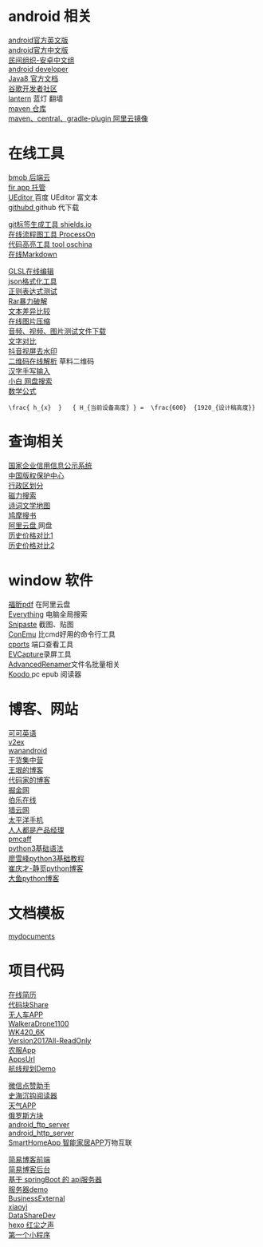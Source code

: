 #  android 相关
[android官方英文版](https://developer.android.com/index.html) <br>
[android官方中文版](https://developer.android.google.cn/reference/classes.html)<br>
[民间组织-安卓中文组](http://www.android-studio.org/)<br>
[android developer](http://developer.android.com/index.html)<br>
[Java8 官方文档](https://docs.oracle.com/javase/7/docs/api/)<br>
[谷歌开发者社区](http://chinagdg.org/)<br>
[lantern]( https://github.com/getlantern/lantern ) 蓝灯 翻墙<br>
[maven 仓库]( https://search.maven.org/)  <br>
[maven、central、gradle-plugin 阿里云镜像 ]( https://maven.aliyun.com/mvn/search )  <br>


# 在线工具
[bmob 后端云]( https://www.bmob.cn/  )   <br>
[fir app 托管]( https://account.betaqr.com/signin  )   <br>
[ UEditor ]( https://www.17sucai.com/pins/demo-show?id=12430 )  百度 UEditor 富文本  <br>
[ githubd ]( https://githubd.com/#/  ) github 代下载   <br>

[git标签生成工具 shields.io](https://shields.io/) <br>
[在线流程图工具 ProcessOn ](https://www.processon.com/) <br>
[代码高亮工具 tool oschina ](http://tool.oschina.net/highlight) <br>
[在线Markdown](http://www.mdeditor.com/) <br>

[GLSL在线编辑](http://shdr.bkcore.com/) <br>
[json格式化工具](http://tool.oschina.net/codeformat/json) <br>
[正则表达式测试](http://tool.oschina.net/regex/) <br>
[Rar暴力破解](http://www.crark.net/) <br>
[文本差异比较](http://www.jq22.com/textDifference) <br>
[在线图片压缩](https://tinypng.com/) <br>
[音频、视频、图片测试文件下载](https://www.sample-videos.com/index.php#sample-mp4-video) <br>
[文字对比]( https://www.bejson.com/othertools/finddif3  )  <br>
[抖音视屏去水印]( https://douyin.haiya360.com/  )   <br>
[二维码在线解析]( https://cli.im/deqr )  草料二维码  <br>
[ 汉字手写输入 ]( http://www.cncc7.com/ )    <br>
[ 小白 网盘搜索 ]( https://www.xiaobaipan.com/ )    <br>
[数学公式]( https://www.latexlive.com  )   <br>
```text
\frac{ h_{x}  }   { H_{当前设备高度} } =  \frac{600}  {1920_{设计稿高度}} 
```
 
# 查询相关
[国家企业信用信息公示系统](http://www.gsxt.gov.cn/index.html) <br>
[中国版权保护中心](http://www.ccopyright.com/) <br>
[行政区划分](http://lbs.amap.com/api/javascript-api/example/amap-ui-districtexplorer/index/) <br>
[磁力搜索](https://tellme.pw/btsow) <br>
[诗词文学地图](https://sou-yun.cn/) <br>
[ 鸠摩搜书 ]( https://www.jiumodiary.com/ )    <br>
[ 阿里云盘 ]( https://www.aliyundrive.com/ )  网盘  <br>
[历史价格对比1]( http://tool.manmanbuy.com/historyLowest.aspx  )   <br>
[历史价格对比2]( https://www.gwdang.com/trend  )   <br>

#  window 软件
[福昕pdf]( xx)  在阿里云盘<br>
[Everything](http://www.voidtools.com/) 电脑全局搜索 <br>
[Snipaste](https://www.snipaste.com/) 截图、贴图 <br>
[ConEmu](https://conemu.github.io/) 比cmd好用的命令行工具 <br>
[cports](http://www.nirsoft.net/utils/cports.html) 端口查看工具 <br>
[EVCapture](http://ieway.cn/evcapture.html)录屏工具 <br>
[AdvancedRenamer](http://rj.baidu.com/soft/detail/16657.html?ald)文件名批量相关 <br>
[ Koodo ]( https://github.com/troyeguo/koodo-reader ) pc epub 阅读器 <br>

#  博客、网站
[可可英语](http://www.kekenet.com/read/) <br>
[v2ex](https://www.v2ex.com/?tab=all) <br>
[wanandroid](https://www.wanandroid.com/index) <br>
[干货集中营](http://gank.io/history) <br>
[王垠的博客](http://www.yinwang.org/) <br>
[代码家的博客](https://daimajia.com/) <br>
[掘金网](https://juejin.im/) <br>
[伯乐在线](http://www.jobbole.com/) <br>
[猎云网](http://www.lieyunwang.com/) <br>
[太平洋手机](http://mobile.pconline.com.cn/) <br>
[人人都是产品经理](http://www.woshipm.com/) <br>
[pmcaff](https://www.pmcaff.com/feed) <br>
[python3基础语法 ](http://www.runoob.com/python3/python3-basic-syntax.html)  <br>
[廖雪峰python3基础教程](https://www.liaoxuefeng.com/wiki/0014316089557264a6b348958f449949df42a6d3a2e542c000) <br>
[崔庆才-静觅python博客](http://cuiqingcai.com/category/technique/python) <br>
[大鱼python博客](http://brucedone.com/) <br>


#   文档模板
[mydocuments]( https://gitee.com/hnyer/mydocuments ) <br>
 
# 项目代码
[在线简历](  https://gitee.com/hnyer/resume ) <br>
[代码块Share](  F:\sourceSpace\android_tool_code ) <br>
[无人车APP ](  https://gitee.com/WkApp/WK-driverlessCar ) <br>
[WalkeraDrone1100 ]( https://gitee.com/WkApp/WalkeraDrone1100  ) <br>
[WK420_6K ]( https://gitee.com/WalkeraApp/WK420_6K  ) <br>
[Version2017All-ReadOnly ](  https://gitee.com/WkApp/Version2017All-ReadOnly ) <br>
[农服App](  https://gitee.com/hnyer/PlantStation_v1 ) <br>
[AppsUrl ]( https://gitee.com/WkApp/AppsUrl  ) <br>
[航线规划Demo ](  https://gitee.com/Aivin_CodeShare/RoutePlanningDemo  ) <br>

[微信点赞助手](  https://gitee.com/hnyer/wechat-tool ) <br>
[史海沉钩阅读器 ](  https://gitee.com/AivinPrivate/AivinReader ) <br>
[天气APP ](  https://gitee.com/hnyer/wk-weather ) <br>
[俄罗斯方块](  https://gitee.com/hnyer/wk-tetris ) <br>
[android_ftp_server]( https://gitee.com/hnyer/android_ftp_server  ) <br>
[android_http_server](  https://gitee.com/hnyer/android_http_server ) <br>
[SmartHomeApp 智能家居APP](  https://gitee.com/hnyer/SmartHomeApp )万物互联  <br>

[简易博客前端 ](  https://gitee.com/hnyer/AivinWebSys ) <br>
[简易博客后台 ](  https://gitee.com/hnyer/blogsys ) <br>
[基于 springBoot 的 api服务器 ](  https://gitee.com/hnyer/AivinInfo  ) <br>
[服务器demo](  https://gitee.com/AivinPrivate/findYou_web  ) <br>
[BusinessExternal](  https://gitee.com/hnyer/BusinessExternal  ) <br>
[xiaoyi ](  https://gitee.com/hnyer/xiaoyi  ) <br>
[DataShareDev ](  https://gitee.com/hnyer/DataShareDev  ) <br>
[hexo 红尘之声 ](  https://gitee.com/hnyer/hnyer  ) <br>
[第一个小程序 ](  https://gitee.com/hnyer/AivinInfo_miniProgram ) <br>
